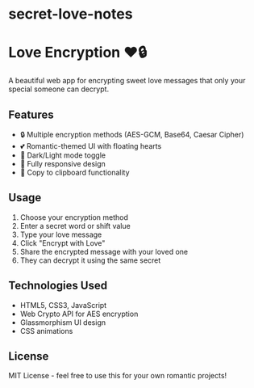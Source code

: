 # secret-love-notes
# Love Encryption ❤️🔒

A beautiful web app for encrypting sweet love messages that only your special someone can decrypt.

## Features

- 🔒 Multiple encryption methods (AES-GCM, Base64, Caesar Cipher)
- 💕 Romantic-themed UI with floating hearts
- 🌙 Dark/Light mode toggle
- 📱 Fully responsive design
- 💌 Copy to clipboard functionality

## Usage

1. Choose your encryption method
2. Enter a secret word or shift value
3. Type your love message
4. Click "Encrypt with Love"
5. Share the encrypted message with your loved one
6. They can decrypt it using the same secret

## Technologies Used

- HTML5, CSS3, JavaScript
- Web Crypto API for AES encryption
- Glassmorphism UI design
- CSS animations

## License

MIT License - feel free to use this for your own romantic projects!
